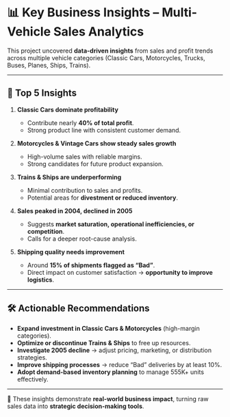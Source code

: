 # 📊 Key Business Insights – Multi-Vehicle Sales Analytics

This project uncovered **data-driven insights** from sales and profit trends across multiple vehicle categories (Classic Cars, Motorcycles, Trucks, Buses, Planes, Ships, Trains).  

---

## 🔑 Top 5 Insights

1. **Classic Cars dominate profitability**  
   - Contribute nearly **40% of total profit**.  
   - Strong product line with consistent customer demand.  

2. **Motorcycles & Vintage Cars show steady sales growth**  
   - High-volume sales with reliable margins.  
   - Strong candidates for future product expansion.  

3. **Trains & Ships are underperforming**  
   - Minimal contribution to sales and profits.  
   - Potential areas for **divestment or reduced inventory**.  

4. **Sales peaked in 2004, declined in 2005**  
   - Suggests **market saturation, operational inefficiencies, or competition**.  
   - Calls for a deeper root-cause analysis.  

5. **Shipping quality needs improvement**  
   - Around **15% of shipments flagged as “Bad”**.  
   - Direct impact on customer satisfaction → **opportunity to improve logistics**.  

---

## 🛠 Actionable Recommendations
- **Expand investment in Classic Cars & Motorcycles** (high-margin categories).  
- **Optimize or discontinue Trains & Ships** to free up resources.  
- **Investigate 2005 decline** → adjust pricing, marketing, or distribution strategies.  
- **Improve shipping processes** → reduce “Bad” deliveries by at least 10%.  
- **Adopt demand-based inventory planning** to manage 555K+ units effectively.  

---

📌 These insights demonstrate **real-world business impact**, turning raw sales data into **strategic decision-making tools**.
